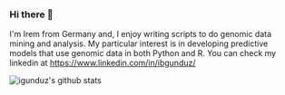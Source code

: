 ### Hi there 👋 

I'm Irem from Germany and, I enjoy writing scripts to do genomic data mining and analysis. My particular interest is in developing predictive models that use genomic data in both Python and R. You can check my linkedin at https://www.linkedin.com/in/ibgunduz/

![igunduz's github stats](https://github-readme-stats.vercel.app/api?username=mustafacagri&count_private=true)

